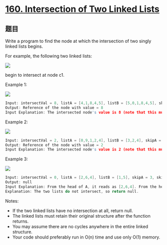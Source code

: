 # [160. Intersection of Two Linked Lists](https://leetcode.com/problems/intersection-of-two-linked-lists/)

## 题目

Write a program to find the node at which the intersection of two singly linked lists begins.

For example, the following two linked lists:

![](https://assets.leetcode.com/uploads/2018/12/13/160_statement.png)

begin to intersect at node c1.

Example 1:

![](https://assets.leetcode.com/uploads/2018/12/13/160_example_1.png)

```c
Input: intersectVal = 8, listA = [4,1,8,4,5], listB = [5,0,1,8,4,5], skipA = 2, skipB = 3
Output: Reference of the node with value = 8
Input Explanation: The intersected node's value is 8 (note that this must not be 0 if the two lists intersect). From the head of A, it reads as [4,1,8,4,5]. From the head of B, it reads as [5,0,1,8,4,5]. There are 2 nodes before the intersected node in A; There are 3 nodes before the intersected node in B.
```

Example 2:

![](https://assets.leetcode.com/uploads/2018/12/13/160_example_2.png)

```c
Input: intersectVal = 2, listA = [0,9,1,2,4], listB = [3,2,4], skipA = 3, skipB = 1
Output: Reference of the node with value = 2
Input Explanation: The intersected node's value is 2 (note that this must not be 0 if the two lists intersect). From the head of A, it reads as [0,9,1,2,4]. From the head of B, it reads as [3,2,4]. There are 3 nodes before the intersected node in A; There are 1 node before the intersected node in B.
```


Example 3:

![](https://assets.leetcode.com/uploads/2018/12/13/160_example_3.png)

```c
Input: intersectVal = 0, listA = [2,6,4], listB = [1,5], skipA = 3, skipB = 2
Output: null
Input Explanation: From the head of A, it reads as [2,6,4]. From the head of B, it reads as [1,5]. Since the two lists do not intersect, intersectVal must be 0, while skipA and skipB can be arbitrary values.
Explanation: The two lists do not intersect, so return null.
```

Notes:

- If the two linked lists have no intersection at all, return null.
- The linked lists must retain their original structure after the function returns.
- You may assume there are no cycles anywhere in the entire linked structure.
- Your code should preferably run in O(n) time and use only O(1) memory.
